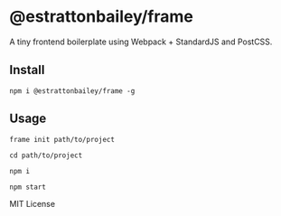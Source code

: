 # @estrattonbailey/frame
A tiny frontend boilerplate using Webpack + StandardJS and PostCSS.

## Install
```
npm i @estrattonbailey/frame -g
```

## Usage
```
frame init path/to/project

cd path/to/project

npm i

npm start
```

MIT License
